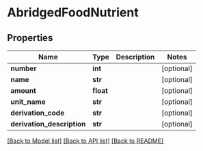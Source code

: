 # AbridgedFoodNutrient

## Properties
Name | Type | Description | Notes
------------ | ------------- | ------------- | -------------
**number** | **int** |  | [optional] 
**name** | **str** |  | [optional] 
**amount** | **float** |  | [optional] 
**unit_name** | **str** |  | [optional] 
**derivation_code** | **str** |  | [optional] 
**derivation_description** | **str** |  | [optional] 

[[Back to Model list]](../README.md#documentation-for-models) [[Back to API list]](../README.md#documentation-for-api-endpoints) [[Back to README]](../README.md)

